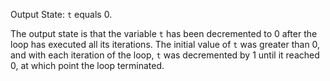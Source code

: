 Output State: `t` equals 0.



The output state is that the variable `t` has been decremented to 0 after the loop has executed all its iterations. The initial value of `t` was greater than 0, and with each iteration of the loop, `t` was decremented by 1 until it reached 0, at which point the loop terminated.